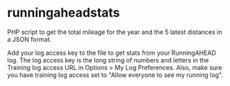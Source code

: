 runningaheadstats
=================

PHP script to get the total mileage for the year and the 5 latest distances in a JSON format.

Add your log access key to the file to get stats from your RunningAHEAD log. The log access key is the long string of numbers and letters in the Training log access URL in Options > My Log Preferences. Also, make sure you have training log access set to "Allow everyone to see my running log".
